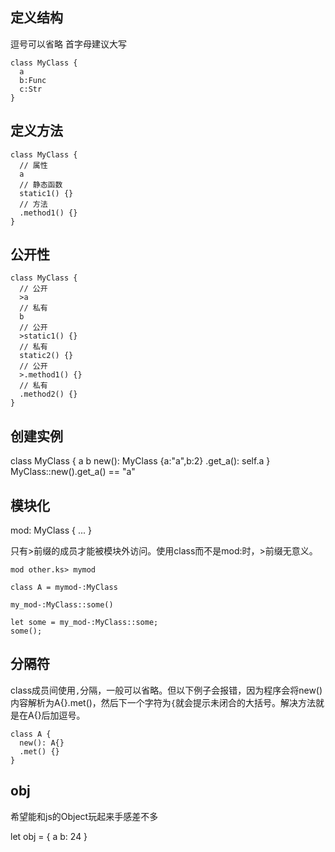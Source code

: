 ## 定义结构

逗号可以省略
首字母建议大写
```
class MyClass {
  a
  b:Func
  c:Str
}
```
## 定义方法
```
class MyClass {
  // 属性
  a
  // 静态函数
  static1() {}
  // 方法
  .method1() {}
}
```
## 公开性
```
class MyClass {
  // 公开
  >a
  // 私有
  b
  // 公开
  >static1() {}
  // 私有
  static2() {}
  // 公开
  >.method1() {}
  // 私有
  .method2() {}
}
```

## 创建实例

class MyClass {
  a b
  new(): MyClass {a:"a",b:2}
  .get_a(): self.a
}
MyClass::new().get_a() == "a"


## 模块化

mod: MyClass {
  ...
}

只有\>前缀的成员才能被模块外访问。使用class而不是mod:时，>前缀无意义。
```
mod other.ks> mymod

class A = mymod-:MyClass

my_mod-:MyClass::some()

let some = my_mod-:MyClass::some;
some();
```

## 分隔符

class成员间使用`,`分隔，一般可以省略。但以下例子会报错，因为程序会将new()内容解析为A{}.met()，然后下一个字符为`{`就会提示未闭合的大括号。解决方法就是在A{}后加逗号。
```
class A {
  new(): A{}
  .met() {}
}
```

## obj

希望能和js的Object玩起来手感差不多

let obj = {
  a
  b: 24
}
